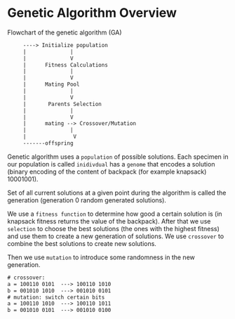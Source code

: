 # Genetic Algorithm Overview
Flowchart of the genetic algorithm (GA)

```txt
     ----> Initialize population    
     |              |
     |              V
     |      Fitness Calculations
     |              |
     |              V
     |      Mating Pool
     |              |
     |              V
     |       Parents Selection
     |              |
     |              V
     |      mating --> Crossover/Mutation
     |              |
     |               V
     -------offspring
```

Genetic algorithm uses a `population` of possible solutions. Each specimen in our population is called `inidivdual` has a `genome` that encodes a solution (binary encoding of the content of backpack (for example knapsack) 10001001).

Set of all current solutions at a given point during the algorithm is called the generation (generation 0 random generated solutions).

We use a `fitness function` to determine how good a certain solution is (in knapsack fitness returns the value of the backpack).
After that we use `selection` to choose the best solutions (the ones with the highest fitness) and use them to create a new generation of solutions. We use `crossover` to combine the best solutions to create new solutions. 

Then we use `mutation` to introduce some randomness in the new generation.

```txt
# crossover: 
a = 100110 0101  ---> 100110 1010
b = 001010 1010  ---> 001010 0101
# mutation: switch certain bits
a = 100110 1010  ---> 100110 1011
b = 001010 0101  ---> 001010 0100
```